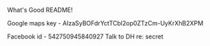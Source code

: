 What's Good README!

Google maps key - AIzaSyBOFdrYctTCbl2op0ZTzCm-UyKrXhB2XPM

Facebook id - 542750945840927
Talk to DH re: secret